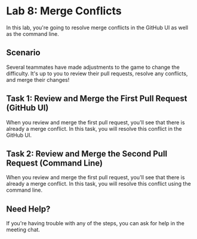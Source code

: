# Lab 8: Merge Conflicts

In this lab, you're going to resolve merge conflicts in the GitHub UI as well as
the command line.

## Scenario

Several teammates have made adjustments to the game to change the difficulty.
It's up to you to review their pull requests, resolve any conflicts, and merge
their changes!

## Task 1: Review and Merge the First Pull Request (GitHub UI)

When you review and merge the first pull request, you'll see that there is
already a merge conflict. In this task, you will resolve this conflict in the
GitHub UI.

## Task 2: Review and Merge the Second Pull Request (Command Line)

When you review and merge the first pull request, you'll see that there is
already a merge conflict. In this task, you will resolve this conflict using the
command line.

## Need Help?

If you're having trouble with any of the steps, you can ask for help in the
meeting chat.
